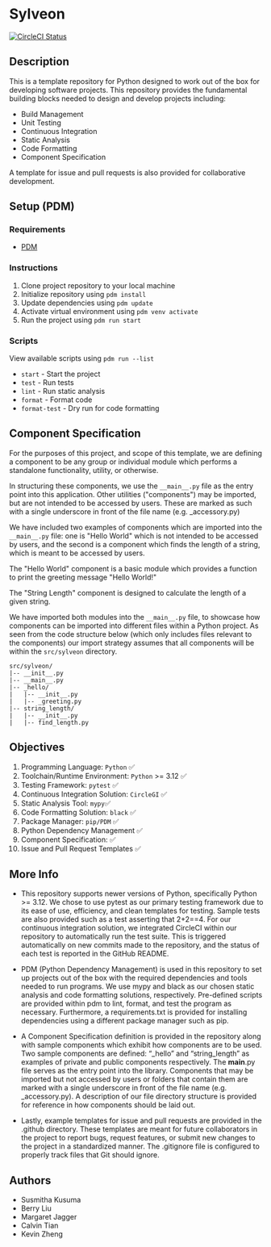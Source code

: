 # Sylveon

[![CircleCI Status](https://dl.circleci.com/status-badge/img/circleci/3xWZeNMCu5Vj5AMLtYkBLD/3BbpjRhT2mTt2SAzHyziCj/tree/main.svg?style=svg&circle-token=a3755171dc7af90c9eed83c7eb96aa5f59faef63)](https://dl.circleci.com/status-badge/redirect/circleci/3xWZeNMCu5Vj5AMLtYkBLD/3BbpjRhT2mTt2SAzHyziCj/tree/main)

## Description

This is a template repository for Python designed to work out of the box for developing software projects. This repository provides the fundamental building blocks needed to design and develop projects including:

- Build Management
- Unit Testing
- Continuous Integration
- Static Analysis
- Code Formatting
- Component Specification

A template for issue and pull requests is also provided for collaborative development.

## Setup (PDM)

### Requirements

- [PDM](https://pdm-project.org/latest/)

### Instructions

1. Clone project repository to your local machine
2. Initialize repository using `pdm install`
3. Update dependencies using `pdm update`
4. Activate virtual environment using `pdm venv activate`
5. Run the project using `pdm run start`

### Scripts

View available scripts using `pdm run --list`

- `start` - Start the project
- `test` - Run tests
- `lint` - Run static analysis
- `format` - Format code
- `format-test` - Dry run for code formatting

## Component Specification

For the purposes of this project, and scope of this template, we are defining a component to be any group or individual module which performs a standalone functionality, utility, or otherwise.

In structuring these components, we use the `__main__.py` file as the entry point into this application. Other utilities ("components") may be imported, but are not intended to be accessed by users. These are marked as such with a single underscore in front of the file name (e.g. _accessory.py)

We have included two examples of components which are imported into the `__main__.py` file: one is "Hello World" which is not intended to be accessed by users, and the second is a component which finds the length of a string, which is meant to be accessed by users. 

The "Hello World" component is a basic module which provides a function to print the greeting message "Hello World!" 

The "String Length" component is designed to calculate the length of a given string. 

We have imported both modules into the `__main__.py` file, to showcase how components can be imported into different files within a Python project. As seen from the code structure below (which only includes files relevant to the components) our import strategy assumes that all components will be within the `src/sylveon` directory. 

```
src/sylveon/
|-- __init__.py
|-- __main__.py
|-- _hello/
|   |-- __init__.py
|   |-- _greeting.py
|-- string_length/
|   |-- __init__.py
|   |-- find_length.py

```

## Objectives

1. Programming Language: ```Python``` ✅
2. Toolchain/Runtime Environment: ```Python``` >= 3.12 ✅
3. Testing Framework: ```pytest``` ✅
4. Continuous Integration Solution: ```CircleGI``` ✅
5. Static Analysis Tool: ```mypy```✅
6. Code Formatting Solution: ```black``` ✅
7. Package Manager: ```pip/PDM``` ✅
8. Python Dependency Management ✅
9. Component Specification: ✅
10. Issue and Pull Request Templates ✅

## More Info

- This repository supports newer versions of Python, specifically Python >= 3.12. We chose to use pytest as our primary testing framework due to its ease of use, efficiency, and clean templates for testing. Sample tests are also provided such as a test asserting that 2+2==4. For our continuous integration solution, we integrated CircleCI within our repository to automatically run the test suite. This is triggered automatically on new commits made to the repository, and the status of each test is reported in the GitHub README.
	
- PDM (Python Dependency Management) is used in this repository to set up projects out of the box with the required dependencies and tools needed to run programs. We use mypy and black as our chosen static analysis and code formatting solutions, respectively. Pre-defined scripts are provided within pdm to lint, format, and test the program as necessary. Furthermore, a requirements.txt is provided for installing dependencies using a different package manager such as pip.

- A Component Specification definition is provided in the repository along with sample components which exhibit how components are to be used. Two sample components are defined: “_hello” and “string_length” as examples of private and public components respectively.  The __main__.py file serves as the entry point into the library. Components that may be imported but not accessed by users or folders that contain them are marked with a single underscore in front of the file name (e.g. _accessory.py). A description of our file directory structure is provided for reference in how components should be laid out.

- 	Lastly, example templates for issue and pull requests are provided in the .github directory. These templates are meant for future collaborators in the project to report bugs, request features, or submit new changes to the project in a standardized manner. The .gitignore file is configured to properly track files that Git should ignore.

## Authors

- Susmitha Kusuma
- Berry Liu
- Margaret Jagger
- Calvin Tian
- Kevin Zheng


